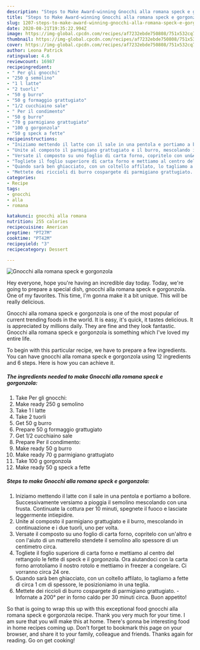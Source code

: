 ```yaml
---
description: "Steps to Make Award-winning Gnocchi alla romana speck e gorgonzola"
title: "Steps to Make Award-winning Gnocchi alla romana speck e gorgonzola"
slug: 1207-steps-to-make-award-winning-gnocchi-alla-romana-speck-e-gorgonzola
date: 2020-08-21T19:35:22.994Z
image: https://img-global.cpcdn.com/recipes/af7232ebde750808/751x532cq70/gnocchi-alla-romana-speck-e-gorgonzola-recipe-main-photo.jpg
thumbnail: https://img-global.cpcdn.com/recipes/af7232ebde750808/751x532cq70/gnocchi-alla-romana-speck-e-gorgonzola-recipe-main-photo.jpg
cover: https://img-global.cpcdn.com/recipes/af7232ebde750808/751x532cq70/gnocchi-alla-romana-speck-e-gorgonzola-recipe-main-photo.jpg
author: Leona Patrick
ratingvalue: 4.6
reviewcount: 16987
recipeingredient:
- " Per gli gnocchi"
- "250 g semolino"
- "1 l latte"
- "2 tuorli"
- "50 g burro"
- "50 g formaggio grattugiato"
- "1/2 cucchiaino sale"
- " Per il condimento"
- "50 g burro"
- "70 g parmigiano grattugiato"
- "100 g gorgonzola"
- "50 g speck a fette"
recipeinstructions:
- "Iniziamo mettendo il latte con il sale in una pentola e portiamo a bollore. Successivamente versiamo a pioggia il semolino mescolando con una frusta. Continuate la cottura per 10 minuti, spegnete il fuoco e lasciate leggermente intiepidire."
- "Unite al composto il parmigiano grattugiato e il burro, mescolando in continuazione e i due tuorli, uno per volta."
- "Versate il composto su uno foglio di carta forno, copritelo con un&#39;altro e con l&#39;aiuto di un matterello stendete il semolino allo spessore di un centimetro circa."
- "Togliete il foglio superiore di carta forno e mettiamo al centro del rettangolo le fette di speck e il gorgonzola. Ora aiutandoci con la carta forno arrotoliamo il nostro rotolo e mettiamo in freezer a congelare. Ci vorranno circa 24 ore."
- "Quando sarà ben ghiacciato, con un coltello affilato, lo tagliamo a fette di circa 1 cm di spessore, le posizioniamo in una teglia."
- "Mettete dei riccioli di burro cospargete di parmigiano grattugiato.  Infornate a 200° per in forno caldo per 30 minuti circa. Buon appetito!"
categories:
- Recipe
tags:
- gnocchi
- alla
- romana

katakunci: gnocchi alla romana 
nutrition: 255 calories
recipecuisine: American
preptime: "PT27M"
cooktime: "PT42M"
recipeyield: "3"
recipecategory: Dessert

---
```



![Gnocchi alla romana speck e gorgonzola](https://img-global.cpcdn.com/recipes/af7232ebde750808/751x532cq70/gnocchi-alla-romana-speck-e-gorgonzola-recipe-main-photo.jpg)

Hey everyone, hope you're having an incredible day today. Today, we're going to prepare a special dish, gnocchi alla romana speck e gorgonzola. One of my favorites. This time, I'm gonna make it a bit unique. This will be really delicious.



Gnocchi alla romana speck e gorgonzola is one of the most popular of current trending foods in the world. It is easy, it's quick, it tastes delicious. It is appreciated by millions daily. They are fine and they look fantastic. Gnocchi alla romana speck e gorgonzola is something which I've loved my entire life.


To begin with this particular recipe, we have to prepare a few ingredients. You can have gnocchi alla romana speck e gorgonzola using 12 ingredients and 6 steps. Here is how you can achieve it.

<!--inarticleads1-->

##### The ingredients needed to make Gnocchi alla romana speck e gorgonzola:

1. Take  Per gli gnocchi:
1. Make ready 250 g semolino
1. Take 1 l latte
1. Take 2 tuorli
1. Get 50 g burro
1. Prepare 50 g formaggio grattugiato
1. Get 1/2 cucchiaino sale
1. Prepare  Per il condimento:
1. Make ready 50 g burro
1. Make ready 70 g parmigiano grattugiato
1. Take 100 g gorgonzola
1. Make ready 50 g speck a fette




<!--inarticleads2-->

##### Steps to make Gnocchi alla romana speck e gorgonzola:

1. Iniziamo mettendo il latte con il sale in una pentola e portiamo a bollore. Successivamente versiamo a pioggia il semolino mescolando con una frusta. Continuate la cottura per 10 minuti, spegnete il fuoco e lasciate leggermente intiepidire.
1. Unite al composto il parmigiano grattugiato e il burro, mescolando in continuazione e i due tuorli, uno per volta.
1. Versate il composto su uno foglio di carta forno, copritelo con un&#39;altro e con l&#39;aiuto di un matterello stendete il semolino allo spessore di un centimetro circa.
1. Togliete il foglio superiore di carta forno e mettiamo al centro del rettangolo le fette di speck e il gorgonzola. Ora aiutandoci con la carta forno arrotoliamo il nostro rotolo e mettiamo in freezer a congelare. Ci vorranno circa 24 ore.
1. Quando sarà ben ghiacciato, con un coltello affilato, lo tagliamo a fette di circa 1 cm di spessore, le posizioniamo in una teglia.
1. Mettete dei riccioli di burro cospargete di parmigiano grattugiato.  - Infornate a 200° per in forno caldo per 30 minuti circa. Buon appetito!




So that is going to wrap this up with this exceptional food gnocchi alla romana speck e gorgonzola recipe. Thank you very much for your time. I am sure that you will make this at home. There's gonna be interesting food in home recipes coming up. Don't forget to bookmark this page on your browser, and share it to your family, colleague and friends. Thanks again for reading. Go on get cooking!
